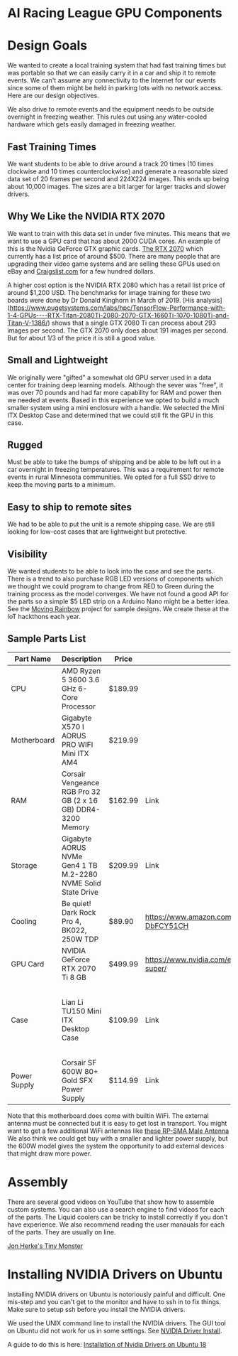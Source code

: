 # AI Racing League GPU Components

# Design Goals
We wanted to create a local training system that had fast training times but was portable so that we can easily carry it in a car and ship it to remote events.  We can't assume any connectivity to the Internet for our events since some of them might be held in parking lots with no network access.  Here are our design objectives.

We also drive to remote events and the equipment needs to be outside overnight in freezing weather.  This rules out using any water-cooled hardware which gets easily damaged in freezing weather.

## Fast Training Times
We want students to be able to drive around a track 20 times (10 times clockwise and 10 times counterclockwise) and
generate a reasonable sized data set of 20 frames per second and 224X224 images.  This ends up being about 10,000 images.  The sizes are a bit larger for larger tracks and slower drivers.

## Why We Like the NVIDIA RTX 2070
We want to train with this data set in under five minutes.  This means that we want to use a GPU card that has about 2000 CUDA cores.
An example of this is the Nvidia GeForce GTX graphic cards.
[The RTX 2070](https://www.nvidia.com/en-us/geforce/graphics-cards/rtx-2070) which currently has a list price of around $500.  There are many people that are upgrading their video game systems and are selling these GPUs used on eBay and [Craigslist.com](https://minneapolis.craigslist.org/d/for-sale/search/sss?query=RTX%202070&sort=rel) for a few hundred dollars.

A higher cost option is the NVIDIA RTX 2080 which has a retail list price of around $1,200 USD.  The benchmarks for image training for these two boards were done by Dr Donald Kinghorn in March of 2019.  [His analysis]
(https://www.pugetsystems.com/labs/hpc/TensorFlow-Performance-with-1-4-GPUs----RTX-Titan-2080Ti-2080-2070-GTX-1660Ti-1070-1080Ti-and-Titan-V-1386/) shows that a single GTX 2080 Ti can process about 293 images per second.  The GTX 2070 only does about 191 images per second.  But for about 1/3 of the price it is still a good value.

## Small and Lightweight
We originally were "gifted" a somewhat old GPU server used in a data center for training deep learning models.  Although
the sever was "free", it was over 70 pounds and had far more capability for RAM and power then we needed at events.
Based in this experience we opted to build a much smaller system using a mini enclosure with a handle.
We selected the Mini ITX Desktop Case and determined that we could still fit the GPU in this case.

## Rugged
Must be able to take the bumps of shipping and be able to be left out in a car overnight in freezing temperatures.
This was a requirement for remote events in rural Minnesota communities.  We opted for a full SSD drive to keep the moving parts to a minimum.

## Easy to ship to remote sites

We had to be able to put the unit is a remote shipping case.  We are still looking for low-cost cases that are lightweight but protective.

## Visibility

We wanted students to be able to look into the case and see the parts.  There is
a trend to also purchase RGB LED versions of components which we thought we could
program to change from RED to Green during the training process as the model
converges.  We have not found a good API for the parts so a simple $5 LED strip
on a Arduino Nano might be a better idea.  See the [Moving Rainbow](https://github.com/dmccreary/moving-rainbow) project for
sample designs.  We create these at the IoT hackthons each year.

## Sample Parts List

|Part Name|Description|Price|Link|Note|
|---------|-----------|-----|----|----|
| CPU | AMD Ryzen 5 3600 3.6 GHz 6-Core Processor | $189.99 | | |
| Motherboard | Gigabyte X570 I AORUS PRO WIFI Mini ITX AM4 | $219.99 | | |
| RAM | Corsair Vengeance RGB Pro 32 GB (2 x 16 GB) DDR4-3200 Memory | $162.99 | Link | Notes
| Storage | Gigabyte AORUS NVMe Gen4 1 TB M.2-2280 NVME Solid State Drive | $209.99 | Link | Notes
| Cooling | Be quiet! Dark Rock Pro 4, BK022, 250W TDP | $89.90 | https://www.amazon.com/dp/B07BY6F8D9/ref=cm_sw_r_cp_api_i_PYp-DbFCY51CH | Avoid liquid cooler
| GPU Card | NVIDIA GeForce RTX 2070 Ti 8 GB | $499.99 | https://www.nvidia.com/en-us/geforce/graphics-cards/rtx-2070-super/ | $500 price is a lower cost alternative
| Case | Lian Li TU150 Mini ITX Desktop Case | 	$109.99 | Link | We love the handle on this small case and the glass side panel.
| Power Supply | Corsair SF 600W 80+ Gold SFX Power Supply | $114.99 | Link | 600W is an overkill |

Note that this motherboard does come with builtin WiFi.
The external antenna must be connected but it is easy to get lost in transport. 
You might want to get a few additional WiFi antennas like [these RP-SMA Male Antenna](https://www.amazon.com/gp/product/B08S396GRP/ref=ppx_od_dt_b_asin_title_s00?ie=UTF8&psc=1)
We also think we could get buy with a smaller and lighter power supply, but the 600W model gives
the system the opportunity to add external devices that might draw more power.

# Assembly
There are several good videos on YouTube that show how to assemble custom systems.
You can also use a search engine to find videos for each of the parts.  The Liquid coolers can be tricky to install correctly if you
don't have experience.  We also recommend reading the user manauals for each of the parts.  They are usually on line.

[Jon Herke's Tiny Monster](https://pcpartpicker.com/user/Herk89/saved/ypHZf7)

# Installing NVIDIA Drivers on Ubuntu
Installing NVIDIA drivers on Ubuntu is notoriously painful and difficult. One mis-step and you can't get
to the monitor and have to ssh in to fix things.
Make sure to setup ssh before you install the NVIDIA drivers.

We used the UNIX command line to install the NVIDIA drivers.
The GUI tool on Ubuntu did not work for us in some settings.
See [NVIDIA Driver Install](nvidia-driver-install.md).

A guide to do this is here:
[Installation of Nvidia Drivers on Ubuntu 18](https://www.linuxbabe.com/ubuntu/install-nvidia-driver-ubuntu-18-04)


